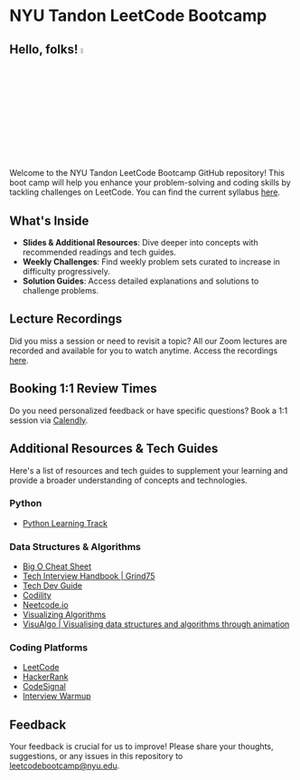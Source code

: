 # NYU Tandon LeetCode Bootcamp

## Hello, folks! <img src="https://raw.githubusercontent.com/MartinHeinz/MartinHeinz/master/wave.gif" width=5% height=5% alt="Waving hand">

Welcome to the NYU Tandon LeetCode Bootcamp GitHub repository! This boot camp will help you enhance your problem-solving and coding skills by tackling challenges on LeetCode. You can find the current syllabus [here](https://docs.google.com/document/d/1_mUI2BCEQ_kJDztWSuToLKdVsnVhLyWLfgj6iOYPCsw/edit?usp=sharing). 

## What's Inside

- **Slides & Additional Resources**: Dive deeper into concepts with recommended readings and tech guides.
- **Weekly Challenges**: Find weekly problem sets curated to increase in difficulty progressively.
- **Solution Guides**: Access detailed explanations and solutions to challenge problems.

## Lecture Recordings

Did you miss a session or need to revisit a topic? All our Zoom lectures are recorded and available for you to watch anytime. Access the recordings [here](https://docs.google.com/document/d/18CGI_XK9Uc_Ez-rOS8AGWvXnV74HXrHMEc6k96zslYA/edit?usp=sharing).

## Booking 1:1 Review Times

Do you need personalized feedback or have specific questions? Book a 1:1 session via [Calendly](https://calendly.com/sprihajha/leetcode-bootcamp).

## Additional Resources & Tech Guides

Here's a list of resources and tech guides to supplement your learning and provide a broader understanding of concepts and technologies.

### Python

- [Python Learning Track](https://exercism.org/tracks/python)

### Data Structures & Algorithms

- [Big O Cheat Sheet](https://www.bigocheatsheet.com/)
- [Tech Interview Handbook | Grind75](https://www.techinterviewhandbook.org)
- [Tech Dev Guide](https://techdevguide.withgoogle.com/paths/data-structures-and-algorithms/)
- [Codility](https://app.codility.com/programmers/lessons/1-iterations/)
- [Neetcode.io](https://neetcode.io/roadmap)
- [Visualizing Algorithms](https://www.cs.usfca.edu/~galles/visualization/Algorithms.html)
- [VisuAlgo | Visualising data structures and algorithms through animation](https://visualgo.net/en)

### Coding Platforms

- [LeetCode](https://leetcode.com/)
- [HackerRank](https://www.hackerrank.com/)
- [CodeSignal](https://codesignal.com)
- [Interview Warmup](https://grow.google/certificates/interview-warmup/)

## Feedback

Your feedback is crucial for us to improve! Please share your thoughts, suggestions, or any issues in this repository to  [leetcodebootcamp@nyu.edu](mailto:leetcodebootcamp@nyu.edu).